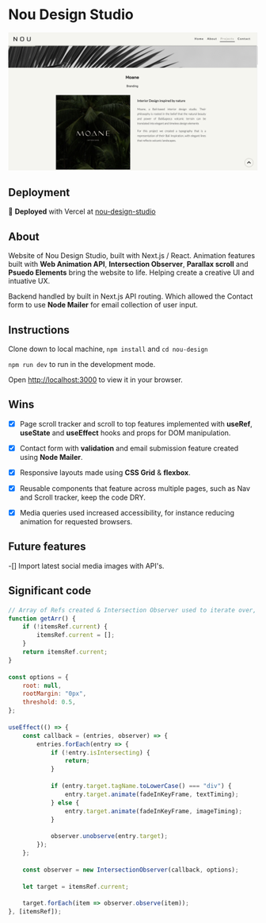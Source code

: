 # Nou Design Studio

![project page screenshot](/public/screenshot.png)

## Deployment

:rocket: **Deployed** with Vercel at [nou-design-studio](https://noudesignstudio.vercel.app/)

## About

Website of Nou Design Studio, built with Next.js / React. Animation features built with **Web Animation API**, **Intersection Observer**, **Parallax scroll** and **Psuedo Elements** bring the website to life. Helping create a creative UI and intuative UX.

Backend handled by built in Next.js API routing. Which allowed the Contact form to use **Node Mailer** for email collection of user input.

## Instructions

Clone down to local machine, `npm install` and `cd nou-design`

`npm run dev` to run in the development mode.

Open [http://localhost:3000](http://localhost:3000) to view it in your browser.

## Wins

-[x] Page scroll tracker and scroll to top features implemented with **useRef**, **useState** and **useEffect** hooks and props for DOM manipulation.

-[x] Contact form with **validation** and email submission feature created using **Node Mailer**.

-[x] Responsive layouts made using **CSS Grid** & **flexbox**.

-[x] Reusable components that feature across multiple pages, such as Nav and Scroll tracker, keep the code DRY. 

-[x] Media queries used increased accessibility, for instance reducing animation for requested browsers.

## Future features

-[] Import latest social media images with API's.

## Significant code

```javascript
// Array of Refs created & Intersection Observer used to iterate over, fading in on scroll with timings differing for images and text.
function getArr() {
	if (!itemsRef.current) {
		itemsRef.current = [];
	}
	return itemsRef.current;
}

const options = {
	root: null,
	rootMargin: "0px",
	threshold: 0.5,
};

useEffect(() => {
	const callback = (entries, observer) => {
		entries.forEach(entry => {
			if (!entry.isIntersecting) {
				return;
			}

			if (entry.target.tagName.toLowerCase() === "div") {
				entry.target.animate(fadeInKeyFrame, textTiming);
			} else {
				entry.target.animate(fadeInKeyFrame, imageTiming);
			}

			observer.unobserve(entry.target);
		});
	};

	const observer = new IntersectionObserver(callback, options);

	let target = itemsRef.current;

	target.forEach(item => observer.observe(item));
}, [itemsRef]);
```
